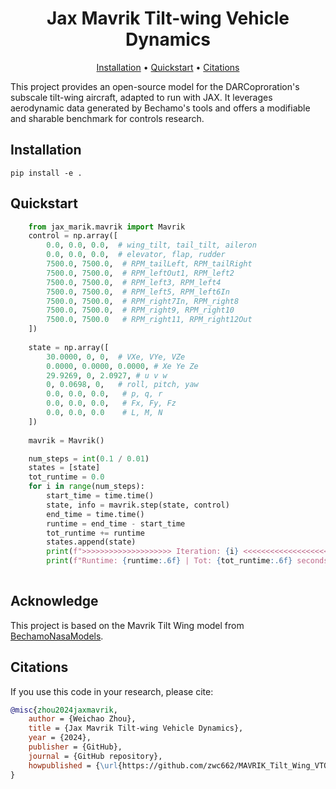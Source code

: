 <div align="center">

# Jax Mavrik Tilt-wing Vehicle Dynamics

[Installation](#installation) •
[Quickstart](#quickstart) •
[Citations](#citations) 

</div>
 
This project provides an open-source model for the DARCoproration's subscale tilt-wing aircraft, adapted to run with JAX. It leverages aerodynamic data generated by Bechamo's tools and offers a modifiable and sharable benchmark for controls research.


## Installation
```shell
pip install -e .
```
 
## Quickstart
```python
    from jax_marik.mavrik import Mavrik
    control = np.array([
        0.0, 0.0, 0.0,  # wing_tilt, tail_tilt, aileron
        0.0, 0.0, 0.0,  # elevator, flap, rudder
        7500.0, 7500.0,  # RPM_tailLeft, RPM_tailRight
        7500.0, 7500.0,  # RPM_leftOut1, RPM_left2
        7500.0, 7500.0,  # RPM_left3, RPM_left4
        7500.0, 7500.0,  # RPM_left5, RPM_left6In
        7500.0, 7500.0,  # RPM_right7In, RPM_right8
        7500.0, 7500.0,  # RPM_right9, RPM_right10
        7500.0, 7500.0   # RPM_right11, RPM_right12Out
    ])
   
    state = np.array([
        30.0000, 0, 0,  # VXe, VYe, VZe
        0.0000, 0.0000, 0.0000, # Xe Ye Ze
        29.9269, 0, 2.0927, # u v w
        0, 0.0698, 0,   # roll, pitch, yaw 
        0.0, 0.0, 0.0,   # p, q, r
        0.0, 0.0, 0.0,   # Fx, Fy, Fz
        0.0, 0.0, 0.0    # L, M, N
    ])
 
    mavrik = Mavrik()

    num_steps = int(0.1 / 0.01)
    states = [state]
    tot_runtime = 0.0
    for i in range(num_steps):
        start_time = time.time()
        state, info = mavrik.step(state, control)
        end_time = time.time()
        runtime = end_time - start_time
        tot_runtime += runtime
        states.append(state)
        print(f">>>>>>>>>>>>>>>>>>>> Iteration: {i} <<<<<<<<<<<<<<<<<<<<<<")
        print(f"Runtime: {runtime:.6f} | Tot: {tot_runtime:.6f} seconds | Avg: {tot_runtime / num_steps:.6f} seconds | State: {state}")
    
```
 
## Acknowledge
This project is based on the Mavrik Tilt Wing model from [BechamoNasaModels](https://github.com/Bechamo/BechamoNasaModels).
 
## Citations
If you use this code in your research, please cite:
```bibtex
@misc{zhou2024jaxmavrik,
    author = {Weichao Zhou},
    title = {Jax Mavrik Tilt-wing Vehicle Dynamics},
    year = {2024},
    publisher = {GitHub},
    journal = {GitHub repository},
    howpublished = {\url{https://github.com/zwc662/MAVRIK_Tilt_Wing_VTOL_JAX}},
}
```
